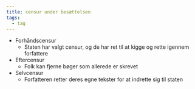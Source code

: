 ```yaml
---
title: censur under besættelsen
tags:
  - tag
---
```

- Forhåndscensur
	- Staten har valgt censur, og de har ret til at kigge og rette igennem forfattere
- Eftercensur
	- Folk kan fjerne bøger som allerede er skrevet
- Selvcensur
	- Forfatteren retter deres egne tekster for at indrette sig til staten

